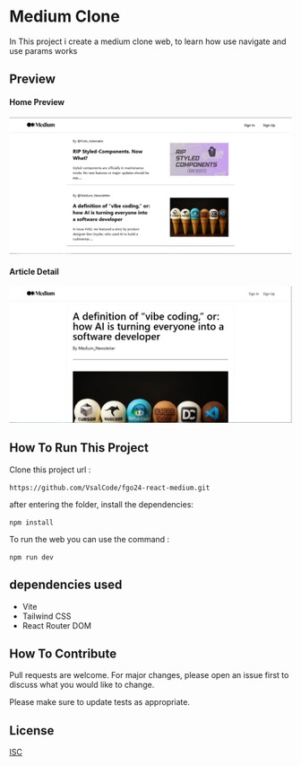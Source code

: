 # Medium Clone

In This project i create a medium clone web, to learn how use navigate and use params works

## Preview

#### Home Preview
![Preview](./src/assets/home.png)

#### Article Detail
![Preview](./src/assets/article.png)

## How To Run This Project

Clone this project url :

``` https://github.com/VsalCode/fgo24-react-medium.git ```

after entering the folder, install the dependencies:

```npm install```

To run the web you can use the command :

```npm run dev```

##  dependencies used
- Vite
- Tailwind CSS
- React Router DOM


## How To Contribute

Pull requests are welcome. For major changes, please open an issue first to discuss what you would like to change.

Please make sure to update tests as appropriate.

## License

[ISC](https://opensource.org/license/isc-license-txt)
